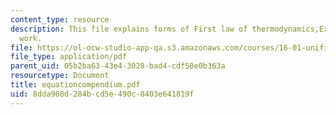 ```yaml
---
content_type: resource
description: This file explains forms of First law of thermodynamics,Expressions of
  work.
file: https://ol-ocw-studio-app-qa.s3.amazonaws.com/courses/16-01-unified-engineering-i-ii-iii-iv-fall-2005-spring-2006/8dda908d284bcd5e490c8403e641819f_equationcompendium.pdf
file_type: application/pdf
parent_uid: 05b2ba63-43e4-3028-bad4-cdf50e0b363a
resourcetype: Document
title: equationcompendium.pdf
uid: 8dda908d-284b-cd5e-490c-8403e641819f
---
```

